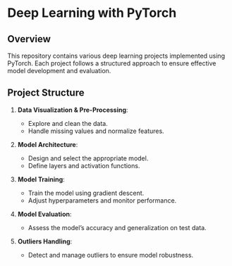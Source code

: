 # Deep Learning with PyTorch

## Overview
This repository contains various deep learning projects implemented using PyTorch. Each project follows a structured approach to ensure effective model development and evaluation.

## Project Structure

1. **Data Visualization & Pre-Processing**:
   - Explore and clean the data.
   - Handle missing values and normalize features.

2. **Model Architecture**:
   - Design and select the appropriate model.
   - Define layers and activation functions.

3. **Model Training**:
   - Train the model using gradient descent.
   - Adjust hyperparameters and monitor performance.

4. **Model Evaluation**:
   - Assess the model’s accuracy and generalization on test data.

5. **Outliers Handling**:
   - Detect and manage outliers to ensure model robustness.
